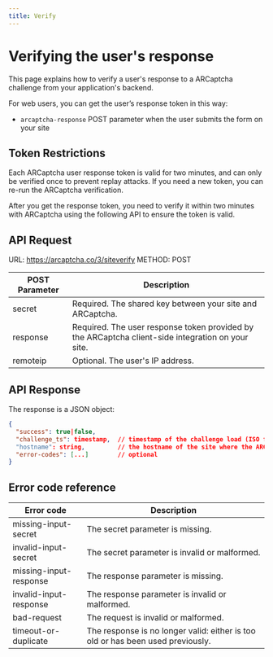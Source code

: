 ```yaml
---
title: Verify
---
```


# Verifying the user's response

This page explains how to verify a user's response to a ARCaptcha challenge from your application's backend.

For web users, you can get the user’s response token in this way:

- `arcaptcha-response` POST parameter when the user submits the form on your site

## Token Restrictions

Each ARCaptcha user response token is valid for two minutes, and can only be verified once to prevent replay attacks. If you need a new token, you can re-run the ARCaptcha verification.

After you get the response token, you need to verify it within two minutes with ARCaptcha using the following API to ensure the token is valid.

## API Request

URL: https://arcaptcha.co/3/siteverify METHOD: POST

| POST Parameter | Description                                                                                       |
| -------------- | ------------------------------------------------------------------------------------------------- |
| secret         | Required. The shared key between your site and ARCaptcha.                                         |
| response       | Required. The user response token provided by the ARCaptcha client-side integration on your site. |
| remoteip       | Optional. The user's IP address.                                                                  |

## API Response

The response is a JSON object:

```json
{
  "success": true|false,
  "challenge_ts": timestamp,  // timestamp of the challenge load (ISO format yyyy-MM-dd'T'HH:mm:ssZZ)
  "hostname": string,         // the hostname of the site where the ARCaptcha was solved
  "error-codes": [...]        // optional
}
```

## Error code reference

| Error code             | Description                                                                     |
| ---------------------- | ------------------------------------------------------------------------------- |
| missing-input-secret   | The secret parameter is missing.                                                |
| invalid-input-secret   | The secret parameter is invalid or malformed.                                   |
| missing-input-response | The response parameter is missing.                                              |
| invalid-input-response | The response parameter is invalid or malformed.                                 |
| bad-request            | The request is invalid or malformed.                                            |
| timeout-or-duplicate   | The response is no longer valid: either is too old or has been used previously. |
